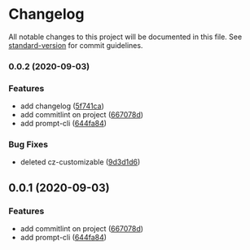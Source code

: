 # Changelog

All notable changes to this project will be documented in this file. See [standard-version](https://github.com/conventional-changelog/standard-version) for commit guidelines.

### 0.0.2 (2020-09-03)


### Features

* add changelog ([5f741ca](https://github.com/BigBugaboo/easyMould/commit/5f741ca8e4f4f964abc0b58e853fa84dd116f9cc))
* add commitlint on project ([667078d](https://github.com/BigBugaboo/easyMould/commit/667078da47c7470f5591bffe44fca0e71087ac44))
* add prompt-cli ([644fa84](https://github.com/BigBugaboo/easyMould/commit/644fa8445128eb39cb1c0a10a0d16facd6a45cc6))


### Bug Fixes

* deleted cz-customizable ([9d3d1d6](https://github.com/BigBugaboo/easyMould/commit/9d3d1d61b8377bcee9ab9f565ba81375c515327e))

## 0.0.1 (2020-09-03)


### Features

* add commitlint on project ([667078d](https://github.com/BigBugaboo/easyMould/commit/667078da47c7470f5591bffe44fca0e71087ac44))
* add prompt-cli ([644fa84](https://github.com/BigBugaboo/easyMould/commit/644fa8445128eb39cb1c0a10a0d16facd6a45cc6))
